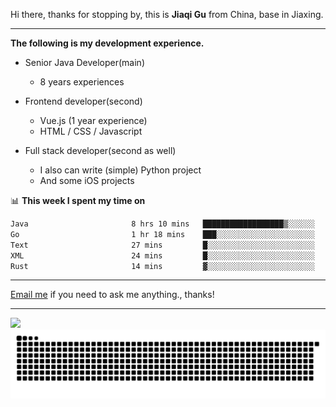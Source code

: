 Hi there, thanks for stopping by, this is **Jiaqi Gu** from China, base in Jiaxing.

---

**The following is my development experience.**

- Senior Java Developer(main)
  - 8 years experiences

- Frontend developer(second)
  - Vue.js (1 year experience)
  - HTML / CSS / Javascript
  
- Full stack developer(second as well)
  - I also can write (simple) Python project
  - And some iOS projects

📊 **This week I spent my time on**
<!--START_SECTION:waka-->

```txt
Java                       8 hrs 10 mins   ██████████████████▒░░░░░░   72.75 %
Go                         1 hr 18 mins    ███░░░░░░░░░░░░░░░░░░░░░░   11.65 %
Text                       27 mins         █░░░░░░░░░░░░░░░░░░░░░░░░   04.12 %
XML                        24 mins         █░░░░░░░░░░░░░░░░░░░░░░░░   03.64 %
Rust                       14 mins         ▓░░░░░░░░░░░░░░░░░░░░░░░░   02.17 %
```

<!--END_SECTION:waka-->

---

[Email me](mailto:htk2klwgr@mozmail.com?subject=Hiring_from_GitHub) if you need to ask me anything., thanks!

---

![]( https://visitor-badge.glitch.me/badge?page_id=githubgujiaqi)
![]( https://github.com/droid-Q/droid-Q/raw/output/github-contribution-grid-snake.svg#gh-dark-mode-only)
